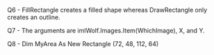 Q6 - FillRectangle creates a filled shape whereas DrawRectangle only creates an outline.

Q7 - The arguments are imlWolf.Images.Item(WhichImage), X, and Y.

Q8 - Dim MyArea As New Rectangle (72, 48, 112, 64)
